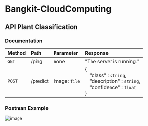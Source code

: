 # Bangkit-CloudComputing
## API Plant Classification

### Documentation
| Method | Path | Parameter | Response |
| :--- | :--- | :--- | :--- |
| `GET` | /ping | none | "The server is running." |
| `POST` | /predict | image: `file` | { <br/> &emsp;"class" : `string`, <br/> &emsp;"description" : `string`, <br/> &emsp;"confidence" : `float` <br/> } |

### Postman Example
![image](https://github.com/ornaman-dev/Bangkit-CloudComputing/assets/73805258/810afc0f-5918-49b1-81be-9b541bc28cf4)
